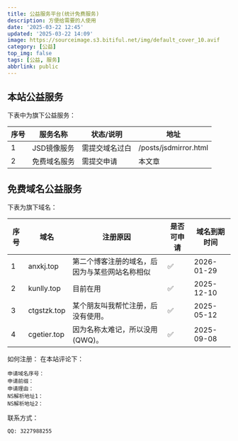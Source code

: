 ```yaml
---
title: 公益服务平台(统计免费服务)
description: 方便给需要的人使用
date: '2025-03-22 12:45'
updated: '2025-03-22 14:09'
image: https://sourceimage.s3.bitiful.net/img/default_cover_10.avif
category: [公益]
top_img: false
tags: [公益, 服务]
abbrlink: public
---
```

## 本站公益服务
下表中为旗下公益服务：

| 序号 | 服务名称                       | 状态/说明                      | 地址                  |
|------|-------------------------------|-------------------------------|------------------------|
| 1    | JSD镜像服务                   | 需提交域名过白                  | /posts/jsdmirror.html |
| 2    | 免费域名服务                  | 需提交申请                      | 本文章                 |

## 免费域名公益服务
下表为旗下域名：

| 序号 | 域名                 | 注册原因                                                       | 是否可申请 |  域名到期时间    |
|------|----------------------|---------------------------------------------------------------|------------|-----------------|
|  1   | anxkj.top            | 第二个博客注册的域名，后因为与某些网站名称相似                   |     ✅    |  2026-01-29     |
|  2   | kunlly.top           | 目前在用                                                       |     ✅    |  2025-12-10     |
|  3   | ctgstzk.top          | 某个朋友叫我帮忙注册，后没有使用。                               |     ✅    |  2025-05-12     |
|  4   | cgetier.top          | 因为名称太难记，所以没用(QWQ)。                                 |      ✅    |  2025-09-08     |   

如何注册：
在本站评论下：
``` 评论区
申请域名序号：
申请前缀：
申请理由：
NS解析地址1：
NS解析地址2：
```
联系方式：
``` 联系方式
QQ: 3227988255
```